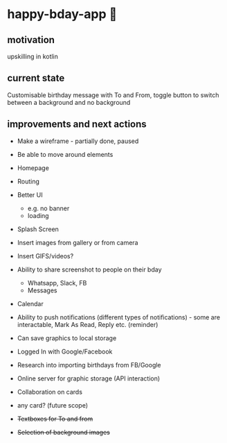 # happy-bday-app 🎂
## motivation
upskilling in kotlin
## current state 
Customisable birthday message with To and From, toggle button to switch between a background and no background
## improvements and next actions
* Make a wireframe - partially done, paused

* Be able to move around elements
* Homepage
* Routing
* Better UI 
  * e.g. no banner
  * loading
* Splash Screen 
* Insert images from gallery or from camera
* Insert GIFS/videos?
* Ability to share screenshot to people on their bday
  * Whatsapp, Slack, FB
  * Messages
* Calendar
* Ability to push notifications (different types of notifications) - some are interactable, Mark As Read, Reply etc. (reminder)
* Can save graphics to local storage
* Logged In with Google/Facebook
* Research into importing birthdays from FB/Google
* Online server for graphic storage (API interaction)
* Collaboration on cards

* any card? (future scope)

* ~~Textboxes for To and from~~
* ~~Selection of background images~~

